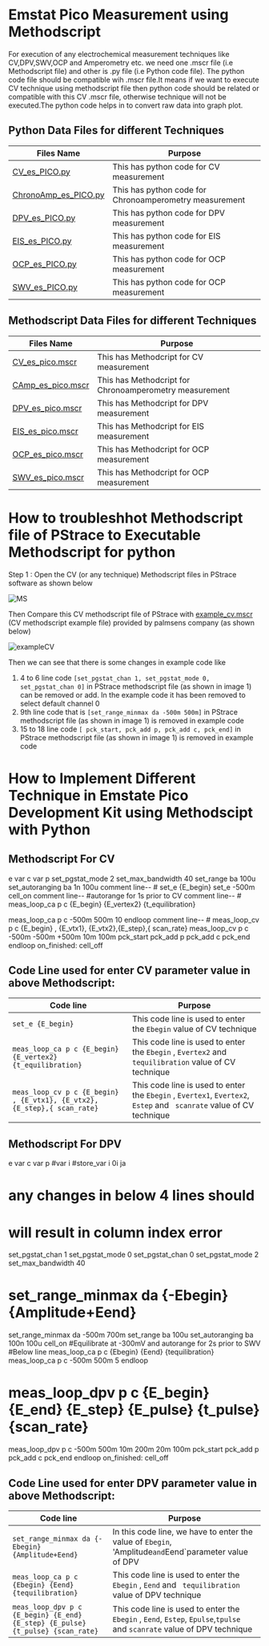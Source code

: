 # Emstat Pico Measurement using Methodscript 
For execution of any electrochemical measurement techniques like CV,DPV,SWV,OCP and Amperometry etc. we need one .mscr file (i.e Methodscript file) and other is .py file (i.e Python code file). The python code file should be compatible wih .mscr file.It means if we want to execute CV technique using methodscript file then python code should be related or compatible with this CV .mscr file, otherwise technique will not be executed.The python code helps in to convert raw data into graph plot.

## Python Data Files for different Techniques 
|Files Name|Purpose|
|---|---|
|[CV_es_PICO.py](https://github.com/TechnocultureResearch/Genotyper-Firmware/blob/dev/MethodSCRIPT_tests/CV_es_PICO.py)|This has python code for CV measurement|
|[ChronoAmp_es_PICO.py](https://github.com/TechnocultureResearch/Genotyper-Firmware/blob/dev/MethodSCRIPT_tests/ChronoAmp_es_PICO.py)|This has python code for Chronoamperometry  measurement|
|[DPV_es_PICO.py](https://github.com/TechnocultureResearch/Genotyper-Firmware/blob/dev/MethodSCRIPT_tests/DPV_es_PICO.py)|This has python code for DPV measurement|
|[EIS_es_PICO.py](https://github.com/TechnocultureResearch/Genotyper-Firmware/blob/dev/MethodSCRIPT_tests/EIS_es_PICO.py)|This has python code for EIS  measurement|
|[OCP_es_PICO.py](https://github.com/TechnocultureResearch/Genotyper-Firmware/blob/dev/MethodSCRIPT_tests/OCP_es_PICO.py)|This has python code for OCP measurement|
|[SWV_es_PICO.py](https://github.com/TechnocultureResearch/Genotyper-Firmware/blob/dev/MethodSCRIPT_tests/SWV_es_PICO.py)|This has python code for OCP measurement|

## Methodscript Data Files for different Techniques 
|Files Name|Purpose|
|---|---|
|[CV_es_pico.mscr](https://github.com/TechnocultureResearch/Genotyper-Firmware/blob/dev/MethodSCRIPT_tests/scripts/CV_es_pico.mscr)|This has Methodcript for CV measurement|
|[CAmp_es_pico.mscr](https://github.com/TechnocultureResearch/Genotyper-Firmware/blob/dev/MethodSCRIPT_tests/scripts/CAmp_es_pico.mscr)|This has Methodcript for Chronoamperometry  measurement|
|[DPV_es_pico.mscr](https://github.com/TechnocultureResearch/Genotyper-Firmware/blob/dev/MethodSCRIPT_tests/scripts/DPV_es_pico.mscr)|This has Methodcript for DPV measurement|
|[EIS_es_pico.mscr](https://github.com/TechnocultureResearch/Genotyper-Firmware/blob/dev/MethodSCRIPT_tests/scripts/EIS_es_pico.mscr)|This has Methodcript for EIS  measurement|
|[OCP_es_pico.mscr](https://github.com/TechnocultureResearch/Genotyper-Firmware/blob/dev/MethodSCRIPT_tests/scripts/OCP_methodscript.mscr)|This has Methodcript for OCP measurement|
|[SWV_es_pico.mscr](https://github.com/TechnocultureResearch/Genotyper-Firmware/blob/dev/MethodSCRIPT_tests/scripts/SWV_es_pico.mscr)|This has Methodcript for OCP measurement|

# How to troubleshhot Methodscript file of PStrace to Executable Methodscript for python

Step 1 : Open the CV (or any technique) Methodscript files in PStrace software as shown below 

![MS](https://user-images.githubusercontent.com/86110190/181878414-b4884632-3875-469e-ac3b-75df92a69d09.JPG)

Then Compare this CV methodscript file of PStrace with [example_cv.mscr](https://github.com/TechnocultureResearch/Genotyper-Firmware/blob/dev/MethodSCRIPT_tests/scripts/example_cv.mscr) (CV methodscript example file) provided by palmsens company (as shown below)

![exampleCV](https://user-images.githubusercontent.com/86110190/181880244-8bf8d143-e87d-4418-a031-693253b3f3f0.JPG)


Then we can see that there is some changes in example code like 
1. 4 to 6 line code `[set_pgstat_chan 1, set_pgstat_mode 0, set_pgstat_chan 0]` in PStrace methodscript file (as shown in image 1) can be removed or add. In the example code it has been removed to select default channel 0
2. 9th line code that is `[set_range_minmax da -500m 500m]` in PStrace methodscript file (as shown in image 1) is removed in example code  
3. 15 to 18 line code `[ pck_start, pck_add p, pck_add c, pck_end]` in PStrace methodscript file (as shown in image 1) is removed in example code

# How to Implement Different Technique in Emstate Pico Development Kit using Methodscipt with Python

## Methodscript For CV

e
var c
var p
set_pgstat_mode 2
set_max_bandwidth 40
set_range ba 100u
set_autoranging ba 1n 100u
comment line-- #  set_e {E_begin}
set_e -500m
cell_on
comment line-- #autorange for 1s prior to CV
comment line-- # meas_loop_ca p c {E_begin} {E_vertex2} {t_equilibration}

meas_loop_ca p c -500m 500m 10
endloop
comment line-- # meas_loop_cv p c {E_begin} , {E_vtx1}, {E_vtx2},{E_step},{ scan_rate}
meas_loop_cv p c -500m -500m +500m 10m 100m 
	pck_start
	pck_add p
	pck_add c
	pck_end
endloop
on_finished:
cell_off

## Code Line used for enter CV parameter value in above Methodscript:
|Code line|Purpose|
|---|---|
|`set_e {E_begin}`|This code line is used to enter the `Ebegin` value of CV technique|
|`meas_loop_ca p c {E_begin} {E_vertex2} {t_equilibration}`|This code line is used to enter the `Ebegin` , `Evertex2` and ` tequilibration` value of CV technique|
|`meas_loop_cv p c {E_begin} , {E_vtx1}, {E_vtx2},{E_step},{ scan_rate}`|This code line is used to enter the `Ebegin` , `Evertex1`, `Evertex2`, `Estep` and  ` scanrate` value of CV technique|

## Methodscript For DPV

e
var c
var p
#var i
#store_var i 0i ja
# any changes in below 4 lines should
# will result in column index error
set_pgstat_chan 1
set_pgstat_mode 0
set_pgstat_chan 0
set_pgstat_mode 2
set_max_bandwidth 40
# set_range_minmax da {-Ebegin} {Amplitude+Eend}
set_range_minmax da -500m 700m
set_range ba 100u
set_autoranging ba 100n 100u
cell_on
#Equilibrate at -300mV and autorange for 2s prior to SWV
#Below line meas_loop_ca p c {Ebegin} {Eend} {tequilibration}
meas_loop_ca p c -500m 500m 5
endloop
# meas_loop_dpv p c {E_begin} {E_end} {E_step} {E_pulse} {t_pulse} {scan_rate}
meas_loop_dpv p c -500m 500m 10m 200m 20m 100m
	pck_start
	pck_add p
	pck_add c
	pck_end
endloop
on_finished:
cell_off

## Code Line used for enter DPV parameter value in above Methodscript:
|Code line|Purpose|
|---|---|
|`set_range_minmax da {-Ebegin} {Amplitude+Eend}`|In this code line, we have to enter the value of `Ebegin`, 'Amplitude` and `Eend`parameter value of DPV |
|`meas_loop_ca p c {Ebegin} {Eend} {tequilibration}`|This code line is used to enter the `Ebegin` , `Eend` and ` tequilibration` value of DPV technique|
|`meas_loop_dpv p c {E_begin} {E_end} {E_step} {E_pulse} {t_pulse} {scan_rate}`|This code line is used to enter the `Ebegin` , `Eend`, `Estep`, `Epulse`,`tpulse` and `scanrate` value of DPV technique|




